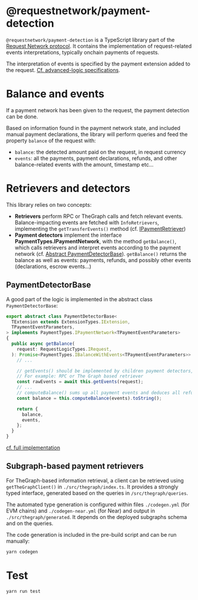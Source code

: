 # @requestnetwork/payment-detection

`@requestnetwork/payment-detection` is a TypeScript library part of the [Request Network protocol](https://github.com/RequestNetwork/requestNetwork).
It contains the implementation of request-related events interpretations, typically onchain payments of requests.

The interpretation of events is specified by the payment extension added to the request. [Cf. advanced-logic specifications](../advanced-logic/specs/).

# Balance and events

If a payment network has been given to the request, the payment detection can be done.

Based on information found in the payment network state, and included manual payment declarations, the library will perform queries and feed the property `balance` of the request with:

- `balance`: the detected amount paid on the request, in request currency
- `events`: all the payments, payment declarations, refunds, and other balance-related events with the amount, timestamp etc...

# Retrievers and detectors

This library relies on two concepts:

- **Retrievers** perform RPC or TheGraph calls and fetch relevant events. Balance-impacting events are fetched with `InfoRetrievers`, implementing the `getTransferEvents()` method (cf. [IPaymentRetriever](./src/types.ts))
- **Payment detectors** implement the interface **PaymentTypes.IPaymentNetwork**, with the method `getBalance()`, which calls retrievers and interpret events according to the payment network (cf. [Abstract PaymentDetectorBase](./src/payment-detector-base.ts)). `getBalance()` returns the balance as well as events: payments, refunds, and possibly other events (declarations, escrow events...)

## PaymentDetectorBase

A good part of the logic is implemented in the abstract class `PaymentDetectorBase`:

```typescript
export abstract class PaymentDetectorBase<
  TExtension extends ExtensionTypes.IExtension,
  TPaymentEventParameters,
> implements PaymentTypes.IPaymentNetwork<TPaymentEventParameters>
{
  public async getBalance(
    request: RequestLogicTypes.IRequest,
  ): Promise<PaymentTypes.IBalanceWithEvents<TPaymentEventParameters>> {
    // ...

    // getEvents() should be implemented by children payment detectors, and use appropriate retrievers
    // For example: RPC or The Graph based retriever
    const rawEvents = await this.getEvents(request);
    // ...
    // computeBalance() sums up all payment events and deduces all refunds.
    const balance = this.computeBalance(events).toString();

    return {
      balance,
      events,
    };
  }
}
```

[cf. full implementation](./src/payment-detector-base.ts)

## Subgraph-based payment retrievers

For TheGraph-based information retrieval, a client can be retrieved using `getTheGraphClient()` in `./src/thegraph/index.ts`. It provides a strongly typed interface, generated based on the queries in `/src/thegraph/queries`.

The automated type generation is configured within files `./codegen.yml` (for EVM chains) and `./codegen-near.yml` (for Near) and output in `./src/thegraph/generated`.
It depends on the deployed subgraphs schema and on the queries.

The code generation is included in the pre-build script and can be run manually:

```sh
yarn codegen
```

# Test

```sh
yarn run test
```
